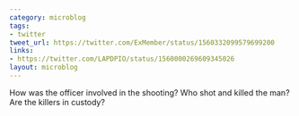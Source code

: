 ```yaml
---
category: microblog
tags:
- twitter
tweet_url: https://twitter.com/ExMember/status/1560332099579699200
links:
- https://twitter.com/LAPDPIO/status/1560000269609345026
layout: microblog
---
```

How was the officer involved in the shooting? Who shot and killed the man? Are the killers in custody?
